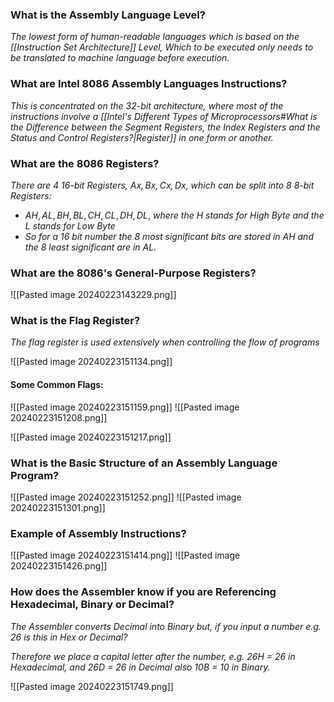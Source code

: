 
### What is the Assembly Language Level?
*The lowest form of human-readable languages which is based on the [[Instruction Set Architecture]] Level, Which to be executed only needs to be translated to machine language before execution.*


### What are Intel 8086 Assembly Languages Instructions?
*This is concentrated on the 32-bit architecture, where most of the instructions involve a [[Intel's Different Types of Microprocessors#What is the Difference between the Segment Registers, the Index Registers and the Status and Control Registers?|Register]] in one form or another.*


### What are the 8086 Registers?

*There are 4 16-bit Registers, $Ax, Bx, Cx, Dx$, which can be split into 8 8-bit Registers:*

- $AH, AL, BH, BL, CH, CL, DH, DL$, *where the $H$ stands for High Byte and the $L$ stands for Low Byte*
- *So for a 16 bit number the 8 most significant bits are stored in $AH$ and the 8 least significant are in $AL$.*


### What are the 8086's General-Purpose Registers?

![[Pasted image 20240223143229.png]]


### What is the Flag Register?

*The flag register is used extensively when controlling the flow of programs*

![[Pasted image 20240223151134.png]]

#### Some Common Flags:

![[Pasted image 20240223151159.png]]
![[Pasted image 20240223151208.png]]

![[Pasted image 20240223151217.png]]


### What is the Basic Structure of an Assembly Language Program?

![[Pasted image 20240223151252.png]]
![[Pasted image 20240223151301.png]]


### Example of Assembly Instructions?

![[Pasted image 20240223151414.png]]
![[Pasted image 20240223151426.png]]


### How does the Assembler know if you are Referencing Hexadecimal, Binary or Decimal?

*The Assembler converts Decimal into Binary but, if you input a number e.g. 26 is this in Hex or Decimal?*

*Therefore we place a capital letter after the number, e.g. 26H = 26 in Hexadecimal, and 26D = 26 in Decimal also 10B = 10 in Binary.*

![[Pasted image 20240223151749.png]]